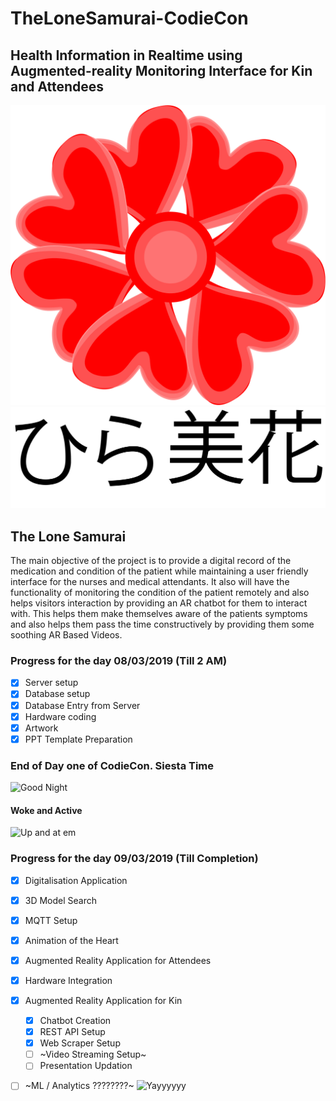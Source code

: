 # TheLoneSamurai-CodieCon

## Health Information in Realtime using Augmented-reality Monitoring Interface for Kin and Attendees
![HIRA MIKA, The Common Beautiful Flower](/Artwork/LOGO.png)
![HIRA MIKA, The Common Beautiful Flower](/Artwork/Title.png)
## The Lone Samurai
The main objective of the project is to provide a digital record of the medication and condition of the patient while maintaining a user friendly interface for the nurses and medical attendants. It also will have the functionality of monitoring the condition of the patient remotely and also helps visitors interaction by providing an AR chatbot for them to interact with. This helps them make themselves aware of the patients symptoms and also helps them pass the time constructively by providing them some soothing AR Based Videos.
### Progress for the day 08/03/2019 (Till 2 AM)
 - [X] Server setup
 - [X] Database setup
 - [X] Database Entry from Server
 - [X] Hardware coding
 - [X] Artwork
 - [X] PPT Template Preparation
 
### End of Day one of CodieCon. Siesta Time
![Good Night](https://media1.tenor.com/images/c8831e6d64bf221a54a2aafef367248d/tenor.gif?itemid=8925673 "Good Night")
#### Woke and Active
![Up and at em](https://media1.tenor.com/images/6ae1c49e69cfc8d6eb2d105aa9a5b8ed/tenor.gif?itemid=4184916 "RIP Stephen Hillenberg")
### Progress for the day 09/03/2019 (Till Completion)
 - [X] Digitalisation Application
 - [X] 3D Model Search
 - [X] MQTT Setup
 - [X] Animation of the Heart
 - [X] Augmented Reality Application for Attendees
 - [X] Hardware Integration
 - [X] Augmented Reality Application for Kin
	 - [X] Chatbot Creation
	 - [X] REST API Setup
	 - [X] Web Scraper Setup
	 - [ ] ~Video Streaming Setup~
	 - [ ] Presentation Updation
 - [ ] ~ML / Analytics ????????~
![Yayyyyyy](https://thumbs.gfycat.com/ThirdPleasedCrocodile-max-1mb.gif "Almost There")


